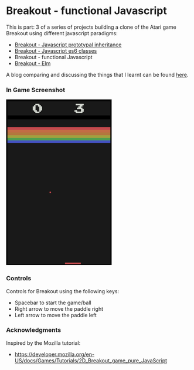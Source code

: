 # Breakout - functional Javascript
This is part: 3 of a series of projects building a clone of the Atari game Breakout using different javascript paradigms:
* [Breakout - Javascript prototypal inheritance](https://github.com/markorodic/breakout-game)
* [Breakout - Javascript es6 classes](https://github.com/markorodic/breakout-game-es6-classes)
* Breakout - functional Javascript
* [Breakout - Elm](https://github.com/markorodic/elm-breakout-game)

A blog comparing and discussing the things that I learnt can be found [here](https://medium.com/@mrmarkorodic/building-a-game-in-four-different-ways-f629f91934c2).

### In Game Screenshot
[![screenshot](gameScreenShot.png)](https://markorodic.github.io/elm-breakout-game/)

### Controls
Controls for Breakout using the following keys:

* Spacebar to start the game/ball
* Right arrow to move the paddle right
* Left arrow to move the paddle left

### Acknowledgments
Inspired by the Mozilla tutorial:
* https://developer.mozilla.org/en-US/docs/Games/Tutorials/2D_Breakout_game_pure_JavaScript
